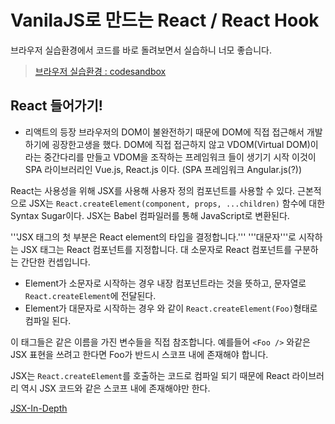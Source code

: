 # VanilaJS로 만드는 React / React Hook
브라우저 실습환경에서 코드를 바로 돌려보면서 실습하니 너모 좋습니다.
 > [브라우저 실습환경 : codesandbox](https://codesandbox.io/index2)

 ## React 들어가기!
 - 리액트의 등장
 브라우저의 DOM이 불완전하기 때문에 DOM에 직접 접근해서 개발하기에 굉장한고생을 했다.
DOM에 직접 접근하지 않고 VDOM(Virtual DOM)이라는 중간다리를 만들고 VDOM을 조작하는 프레임워크 들이 생기기 시작
이것이 SPA 라이브러리인 Vue.js, React.js 이다. (SPA 프레임워크 Angular.js(?))

  React는 사용성을 위해 JSX를 사용해 사용자 정의 컴포넌트를 사용할 수 있다.
 근본적으로 JSX는 ``` React.createElement(component, props, ...children) ``` 함수에 대한 
 Syntax Sugar이다. JSX는 Babel 컴파일러를 통해 JavaScript로 변환된다.

 '''JSX 태그의 첫 부분은 React element의 타입을 결정합니다.'''
 '''대문자'''로 시작하는 JSX 태그는 React 컴포넌트를 지정합니다.
 대 소문자로 React 컴포넌트를 구분하는 간단한 컨셉입니다.
 
 - Element가 소문자로 시작하는 경우 내장 컴포넌트라는 것을 뜻하고, 문자열로 ```React.createElement```에 전달된다.
 - Element가 대문자로 시작하는 경우 <Foo/>와 같이 ```React.createElement(Foo)```형태로 컴파일 된다.

 이 태그들은 같은 이름을 가진 변수들을 직접 참조합니다.
 예를들어 ```<Foo />``` 와같은 JSX 표현을 쓰려고 한다면 Foo가 반드시 스코프 내에 존재해야 합니다.

 JSX는 ```React.createElement```를 호출하는 코드로 컴파일 되기 때문에 React 라이브러리 역시
 JSX 코드와 같은 스코프 내에 존재해야만 한다.

 [JSX-In-Depth](https://ko.reactjs.org/docs/jsx-in-depth.html)
